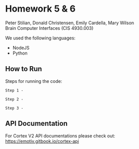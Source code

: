 # Homework 5 & 6
Peter Stilian, Donald Christensen, Emily Cardella, Mary Wilson  
Brain Computer Interfaces (CIS 4930.003)  

We used the following languages:
* NodeJS
* Python

## How to Run
Steps for running the code:
```
Step 1 -
```
```
Step 2 -
```
```
Step 3 -
```

## API Documentation
For Cortex V2 API documentations please check out: https://emotiv.gitbook.io/cortex-api
